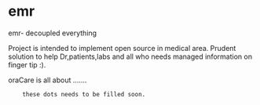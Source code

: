 emr
===

emr- decoupled everything

Project is intended to implement open source in medical area. Prudent solution to help Dr,patients,labs and all who needs managed information on finger tip :).

oraCare is all about ....... 
  
        these dots needs to be filled soon.
        
